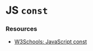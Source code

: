 # JS `const`

### Resources
- [W3Schools: JavaScript const](https://www.w3schools.com/js/js_let.asp)